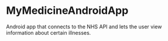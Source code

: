 # MyMedicineAndroidApp
Android app that connects to the NHS API and lets the user view information about certain illnesses.
